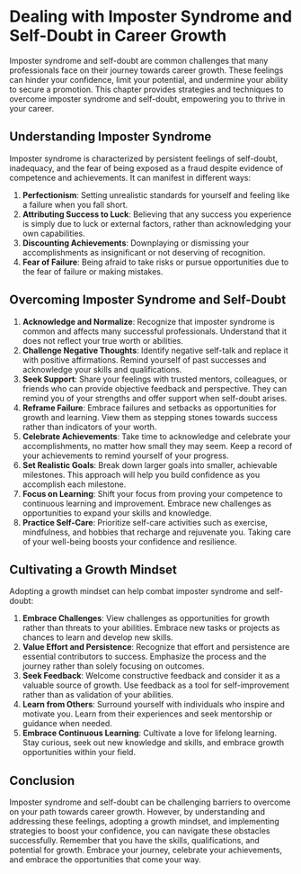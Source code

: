 Dealing with Imposter Syndrome and Self-Doubt in Career Growth
==========================================================================

Imposter syndrome and self-doubt are common challenges that many professionals face on their journey towards career growth. These feelings can hinder your confidence, limit your potential, and undermine your ability to secure a promotion. This chapter provides strategies and techniques to overcome imposter syndrome and self-doubt, empowering you to thrive in your career.

Understanding Imposter Syndrome
-------------------------------

Imposter syndrome is characterized by persistent feelings of self-doubt, inadequacy, and the fear of being exposed as a fraud despite evidence of competence and achievements. It can manifest in different ways:

1. **Perfectionism**: Setting unrealistic standards for yourself and feeling like a failure when you fall short.
2. **Attributing Success to Luck**: Believing that any success you experience is simply due to luck or external factors, rather than acknowledging your own capabilities.
3. **Discounting Achievements**: Downplaying or dismissing your accomplishments as insignificant or not deserving of recognition.
4. **Fear of Failure**: Being afraid to take risks or pursue opportunities due to the fear of failure or making mistakes.

Overcoming Imposter Syndrome and Self-Doubt
-------------------------------------------

1. **Acknowledge and Normalize**: Recognize that imposter syndrome is common and affects many successful professionals. Understand that it does not reflect your true worth or abilities.
2. **Challenge Negative Thoughts**: Identify negative self-talk and replace it with positive affirmations. Remind yourself of past successes and acknowledge your skills and qualifications.
3. **Seek Support**: Share your feelings with trusted mentors, colleagues, or friends who can provide objective feedback and perspective. They can remind you of your strengths and offer support when self-doubt arises.
4. **Reframe Failure**: Embrace failures and setbacks as opportunities for growth and learning. View them as stepping stones towards success rather than indicators of your worth.
5. **Celebrate Achievements**: Take time to acknowledge and celebrate your accomplishments, no matter how small they may seem. Keep a record of your achievements to remind yourself of your progress.
6. **Set Realistic Goals**: Break down larger goals into smaller, achievable milestones. This approach will help you build confidence as you accomplish each milestone.
7. **Focus on Learning**: Shift your focus from proving your competence to continuous learning and improvement. Embrace new challenges as opportunities to expand your skills and knowledge.
8. **Practice Self-Care**: Prioritize self-care activities such as exercise, mindfulness, and hobbies that recharge and rejuvenate you. Taking care of your well-being boosts your confidence and resilience.

Cultivating a Growth Mindset
----------------------------

Adopting a growth mindset can help combat imposter syndrome and self-doubt:

1. **Embrace Challenges**: View challenges as opportunities for growth rather than threats to your abilities. Embrace new tasks or projects as chances to learn and develop new skills.
2. **Value Effort and Persistence**: Recognize that effort and persistence are essential contributors to success. Emphasize the process and the journey rather than solely focusing on outcomes.
3. **Seek Feedback**: Welcome constructive feedback and consider it as a valuable source of growth. Use feedback as a tool for self-improvement rather than as validation of your abilities.
4. **Learn from Others**: Surround yourself with individuals who inspire and motivate you. Learn from their experiences and seek mentorship or guidance when needed.
5. **Embrace Continuous Learning**: Cultivate a love for lifelong learning. Stay curious, seek out new knowledge and skills, and embrace growth opportunities within your field.

Conclusion
----------

Imposter syndrome and self-doubt can be challenging barriers to overcome on your path towards career growth. However, by understanding and addressing these feelings, adopting a growth mindset, and implementing strategies to boost your confidence, you can navigate these obstacles successfully. Remember that you have the skills, qualifications, and potential for growth. Embrace your journey, celebrate your achievements, and embrace the opportunities that come your way.
